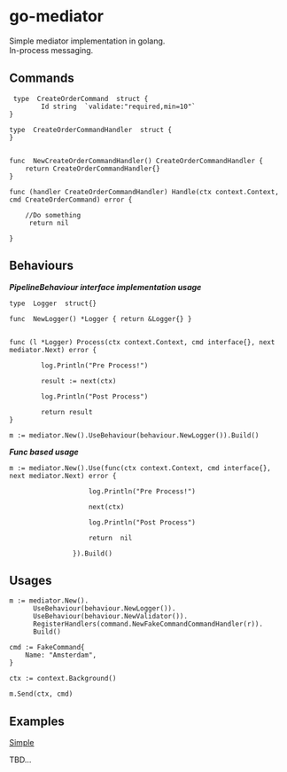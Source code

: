 

# go-mediator
Simple mediator implementation in golang. <br/>
In-process messaging.

## Commands

     type  CreateOrderCommand  struct { 
		    Id string  `validate:"required,min=10"` 
    }
 
    type  CreateOrderCommandHandler  struct {  
    }
     
    
    func  NewCreateOrderCommandHandler() CreateOrderCommandHandler {
	    return CreateOrderCommandHandler{}
    }
     
    func (handler CreateOrderCommandHandler) Handle(ctx context.Context, cmd CreateOrderCommand) error {
    
	    //Do something
	     return nil
    
    }
    
## Behaviours 

***PipelineBehaviour interface implementation usage***

    type  Logger  struct{}
    
    func  NewLogger() *Logger { return &Logger{} }
    
    
    func (l *Logger) Process(ctx context.Context, cmd interface{}, next mediator.Next) error { 
    
		    log.Println("Pre Process!")
		    
		    result := next(ctx)
		    
		    log.Println("Post Process")
		    
		    return result
    }
    
    m := mediator.New().UseBehaviour(behaviour.NewLogger()).Build()

***Func based usage***

    m := mediator.New().Use(func(ctx context.Context, cmd interface{}, next mediator.Next) error {
				    
					    log.Println("Pre Process!")
					    
					    next(ctx)
					    
					    log.Println("Post Process") 
					    
					    return  nil
				    
				    }).Build()
       

## Usages

    m := mediator.New().  
		  UseBehaviour(behaviour.NewLogger()). 
		  UseBehaviour(behaviour.NewValidator()). 
		  RegisterHandlers(command.NewFakeCommandCommandHandler(r)). 
		  Build()

    cmd := FakeCommand{
	    Name: "Amsterdam", 
    }
    
    ctx := context.Background()
     
    m.Send(ctx, cmd)
    
## Examples
[Simple](https://github.com/eyazici90/go-mediator/tree/master/examples)

TBD...
